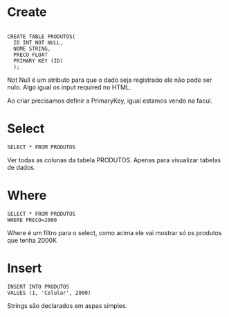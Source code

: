 # Create

```

CREATE TABLE PRODUTOS(
  ID INT NOT NULL,
  NOME STRING,
  PRECO FLOAT
  PRIMARY KEY (ID)
  );

```
Not Null é um atributo para que o dado seja registrado ele não pode ser nulo. Algo igual os input required no HTML.

Ao criar precisamos definir a PrimaryKey, igual estamos vendo na facul.

# Select
```
SELECT * FROM PRODUTOS
```
Ver todas as colunas da tabela PRODUTOS.
Apenas para visualizar tabelas de dados.

# Where
```
SELECT * FROM PRODUTOS
WHERE PRECO=2000
````
Where é um filtro para o select, como acima ele vai mostrar só os produtos que tenha 2000K

# Insert

```
INSERT INTO PRODUTOS
VALUES (1, 'Celular', 2000)
```
Strings são declarados em aspas simples.



